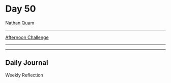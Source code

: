 # Day 50

Nathan Quam

---

[Afternoon Challenge](link.com)

---
---

## Daily Journal

Weekly Reflection
